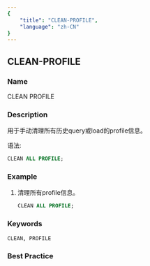 ```yaml
---
{
    "title": "CLEAN-PROFILE",
    "language": "zh-CN"
}
---
```


<!--
Licensed to the Apache Software Foundation (ASF) under one
or more contributor license agreements.  See the NOTICE file
distributed with this work for additional information
regarding copyright ownership.  The ASF licenses this file
to you under the Apache License, Version 2.0 (the
"License"); you may not use this file except in compliance
with the License.  You may obtain a copy of the License at

  http://www.apache.org/licenses/LICENSE-2.0

Unless required by applicable law or agreed to in writing,
software distributed under the License is distributed on an
"AS IS" BASIS, WITHOUT WARRANTIES OR CONDITIONS OF ANY
KIND, either express or implied.  See the License for the
specific language governing permissions and limitations
under the License.
-->

## CLEAN-PROFILE

### Name

<version since="1.2">

CLEAN PROFILE

</version>

### Description

用于手动清理所有历史query或load的profile信息。

语法:

```sql
CLEAN ALL PROFILE;
```

### Example

1. 清理所有profile信息。

	```sql
	CLEAN ALL PROFILE;
	```

### Keywords

    CLEAN, PROFILE

### Best Practice

